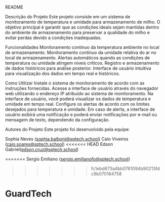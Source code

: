 README

Descrição do Projeto
Este projeto consiste em um sistema de monitoramento de temperatura e umidade para armazenamento de milho. O objetivo principal é garantir que as condições ideais sejam mantidas dentro do ambiente de armazenamento para preservar a qualidade do milho e evitar perdas devido a condições inadequadas.

Funcionalidades
Monitoramento contínuo da temperatura ambiente no local de armazenamento.
Monitoramento contínuo da umidade relativa do ar no local de armazenamento.
Alertas automáticos quando as condições de temperatura ou umidade atingem níveis críticos.
Registro e armazenamento de dados históricos para análise posterior.
Interface de usuário intuitiva para visualização dos dados em tempo real e históricos.

Como Utilizar
Instale o sistema de monitoramento de acordo com as instruções fornecidas.
Acesse a interface de usuário através do navegador web utilizando o endereço IP atribuído ao sistema de monitoramento.
Na interface de usuário, você poderá visualizar os dados de temperatura e umidade em tempo real.
Configure os alertas de acordo com os limites desejados para temperatura e umidade.
Em caso de alerta, a interface de usuário exibirá uma notificação e poderá enviar notificações por e-mail ou mensagem de texto, dependendo da configuração.


Autores do Projeto
Este projeto foi desenvolvido pela equipe:


Sophia Neves (sophia.balboni@sptech.school)
Caio Viveiros (caio.soares@sptech.school)
<<<<<<< HEAD
Edson Gabriel(edson.cruz@sptech.school)

=======
Sergio Emiliano (sergio.emilianofo@sptech.school)
>>>>>>> fc1ebd673a4bb0761094b90213fdc9b070184758

# GuardTech